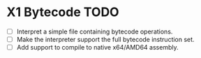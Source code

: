 # X1 Bytecode TODO
- [ ] Interpret a simple file containing bytecode operations.
- [ ] Make the interpreter support the full bytecode instruction set.
- [ ] Add support to compile to native x64/AMD64 assembly.